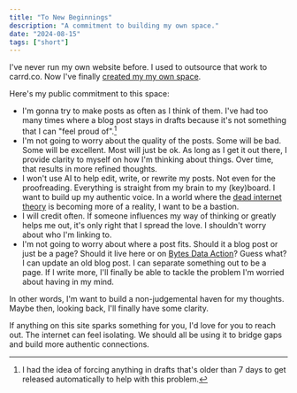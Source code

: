 ```yaml
---
title: "To New Beginnings"
description: "A commitment to building my own space."
date: "2024-08-15"
tags: ["short"]
---
```

I've never run my own website before. I used to outsource that work to carrd.co. Now I've finally [created my my own space](projects/blake-burch-com/).

Here's my public commitment to this space:
- I'm gonna try to make posts as often as I think of them. I've had too many times where a blog post stays in drafts because it's not something that I can "feel proud of".[^1]
- I'm not going to worry about the quality of the posts. Some will be bad. Some will be excellent. Most will just be ok. As long as I get it out there, I provide clarity to myself on how I'm thinking about things. Over time, that results in more refined thoughts.
- I won't use AI to help edit, write, or rewrite my posts. Not even for the proofreading. Everything is straight from my brain to my (key)board. I want to build up my authentic voice. In a world where the [dead internet theory](https://en.wikipedia.org/wiki/Dead_Internet_theory) is becoming more of a reality, I want to be a bastion.
- I will credit often. If someone influences my way of thinking or greatly helps me out, it's only right that I spread the love. I shouldn't worry about who I'm linking to.
- I'm not going to worry about where a post fits. Should it a blog post or just be a page? Should it live here or on [Bytes Data Action](https://bytesdataaction.substack.com/)? Guess what? I can update an old blog post. I can separate something out to be a page. If I write more, I'll finally be able to tackle the problem I'm worried about having in my mind.

In other words, I'm want to build a non-judgemental haven for my thoughts. Maybe then, looking back, I'll finally have some clarity.

If anything on this site sparks something for you, I'd love for you to reach out. The internet can feel isolating. We should all be using it to bridge gaps and build more authentic connections.

[^1]: I had the idea of forcing anything in drafts that's older than 7 days to get released automatically to help with this problem.
